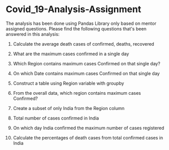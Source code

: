 # Covid_19-Analysis-Assignment
The analysis has been done using Pandas Library only based on mentor assigned questions. Please find the following questions that's been answered in this analysis:


1. Calculate the average death cases of confirmed, deaths, recovered 

2. What are the maximum cases confirmed in a single day 

3. Which Region contains maximum cases Confirmed on that single day? 

4. On which Date contains maximum cases Confirmed on that single day 

5. Construct a table using Region variable with groupby 

6. From the overall data, which region contains maximum cases Confirmed? 

7. Create a subset of only India from the Region column 

8. Total number of cases confirmed in India 

9. On which day India confirmed the maximum number of cases registered 

10. Calculate the percentages of death cases from total confirmed cases in India
